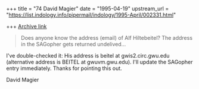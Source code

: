 +++
title = "74 David Magier"
date = "1995-04-19"
upstream_url = "https://list.indology.info/pipermail/indology/1995-April/002331.html"

+++
[Archive link](https://list.indology.info/pipermail/indology/1995-April/002331.html)

> Does anyone know the address (email) of Alf Hiltebeitel? The
> address in the SAGopher gets returned undelived...

I've double-checked it: His address is beitel at gwis2.circ.gwu.edu
(alternative address is BEITEL at gwuvm.gwu.edu). I'll update the
SAGopher entry immediately.  Thanks for pointing this out.

David Magier








